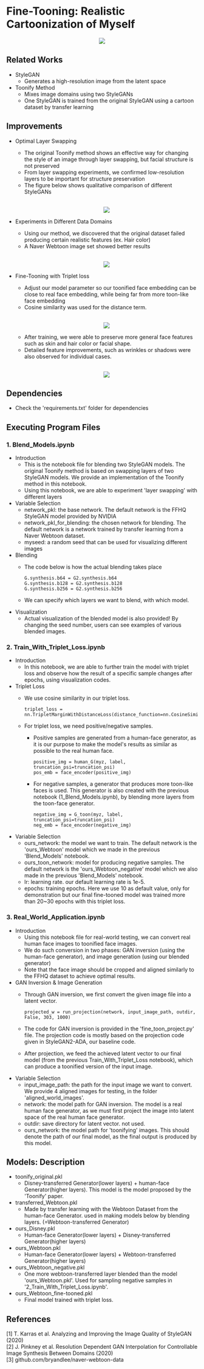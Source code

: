 # Fine-Tooning: Realistic Cartoonization of Myself

<p align="center">
    <img src = './assets/title.png'>
</p>


## Related Works

* StyleGAN
    * Generates a high-resolution image from the latent space
* Toonify Method
    * Mixes image domains using two StyleGANs
    * One StyleGAN is trained from the original StyleGAN using a cartoon dataset by transfer learning


## Improvements

* Optimal Layer Swapping
    * The original Toonify method shows an effective way for changing the style of an image through layer swapping, but facial structure is not preserved
    * From layer swapping experiments, we confirmed low-resolution layers to be important for structure preservation
    * The figure below shows qualitative comparison of different StyleGANs
    
    <br>
    <p align="center">
        <img src = './assets/fig1.png'>
    </p>

* Experiments in Different Data Domains
    * Using our method, we discovered that the original dataset failed producing certain realistic features (ex. Hair color)
    * A Naver Webtoon image set showed better results

    <br>
    <p align="center">
        <img src = './assets/fig2.png'>
    </p>

* Fine-Tooning with Triplet loss
    * Adjust our model parameter so our toonified face embedding can be close to real face embedding, while being far from more toon-like face embedding
    * Cosine similarity was used for the distance term.

    <br>
    <p align="center">
        <img src = './assets/fig3.png'>
    </p>

    * After training, we were able to preserve more general face features such as skin and hair color or facial shape.
    * Detailed feature improvements, such as wrinkles or shadows were also observed for individual cases.

    <br>
    <p align="center">
        <img src = './assets/fig4.png'>
    </p>


## Dependencies

* Check the 'requirements.txt' folder for dependencies


## Executing Program Files

### 1. Blend_Models.ipynb
* Introduction
    * This is the notebook file for blending two StyleGAN models. The original Toonify method is based on swapping layers of two StyleGAN models. We provide an implementation of the Toonify method in this notebook.
    * Using this notebook, we are able to experiment 'layer swapping' with different layers
* Variable Selection
    * network_pkl: the base network. The default network is the FFHQ StyleGAN model provided by NVIDIA
    * network_pkl_for_blending: the chosen network for blending. The default network is a network trained by transfer learning from a Naver Webtoon dataset.
    * myseed: a random seed that can be used for visualizing different images
* Blending
    * The code below is how the actual blending takes place

        ```
        G.synthesis.b64 = G2.synthesis.b64
        G.synthesis.b128 = G2.synthesis.b128
        G.synthesis.b256 = G2.synthesis.b256
        ```
    * We can specify which layers we want to blend, with which model.
* Visualization
    * Actual visualization of the blended model is also provided! By changing the seed number, users can see examples of various blended images.

### 2. Train_With_Triplet_Loss.ipynb
* Introduction
    * In this notebook, we are able to further train the model with triplet loss and observe how the result of a specific sample changes after epochs, using visualization codes.
* Triplet Loss
    * We use cosine similarity in our triplet loss. 

        ```
        triplet_loss = nn.TripletMarginWithDistanceLoss(distance_function=nn.CosineSimilarity())
        ```
    * For triplet loss, we need positive/negative samples.
        * Positive samples are generated from a human-face generator, as it is our purpose to make the model's results as similar as possible to the real human face.
            
            ```
            positive_img = human_G(myz, label, truncation_psi=truncation_psi)
            pos_emb = face_encoder(positive_img)
            ```
        * For negative samples, a generator that produces more toon-like faces is used. This generator is also created with the previous notebook (1_Blend_Models.ipynb), by blending more layers from the toon-face generator.

            ```
            negative_img = G_toon(myz, label, truncation_psi=truncation_psi)
            neg_emb = face_encoder(negative_img)
            ```
* Variable Selection
    * ours_network: the model we want to train. The default network is the 'ours_Webtoon' model which we made in the previous 'Blend_Models' notebook.
    * ours_toon_network: model for producing negative samples. The default network is the 'ours_Webtoon_negative' model which we also made in the previous 'Blend_Models' notebook.
    * lr: learning rate. our default learning rate is 1e-5.
    * epochs: training epochs. Here we use 10 as default value, only for demonstration but our final fine-tooned model was trained more than 20~30 epochs with this triplet loss.
    
### 3. Real_World_Application.ipynb
* Introduction
    * Using this notebook file for real-world testing, we can convert real human face images to toonified face images.
    * We do such conversion in two phases: GAN inversion (using the human-face generator), and image generation (using our blended generator)
    * Note that the face image should be cropped and aligned similarly to the FFHQ dataset to achieve optimal results.
* GAN Inversion & Image Generation
    * Through GAN inversion, we first convert the given image file into a latent vector.

        ```
        projected_w = run_projection(network, input_image_path, outdir, False, 303, 1000)
        ```

    * The code for GAN inversion is provided in the 'fine_toon_project.py' file. The projection code is mostly based on the projection code given in StyleGAN2-ADA, our baseline code.
    * After projection, we feed the achieved latent vector to our final model (from the previous Train_With_Triplet_Loss notebook), which can produce a toonified version of the input image.
* Variable Selection
    * input_image_path: the path for the input image we want to convert. We provide 4 aligned images for testing, in the folder 'aligned_world_images'.
    * network: the model path for GAN inversion. The model is a real human face generator, as we must first project the image into latent space of the real human face generator.
    * outdir: save directory for latent vector. not used.
    * ours_network: the model path for 'toonifying' images. This should denote the path of our final model, as the final output is produced by this model.


## Models: Description

* toonify_original.pkl
    * Disney-transferred Generator(lower layers) + human-face Generator(higher layers). This model is the model proposed by the 'Toonify' paper.
* transferred_Webtoon.pkl
    * Made by transfer learning with the Webtoon Dataset from the human-face Generator. used in making models below by blending layers. (=Webtoon-transferred Generator)
* ours_Disney.pkl
    * Human-face Generator(lower layers) + Disney-transferred Generator(higher layers)
* ours_Webtoon.pkl
    * Human-face Generator(lower layers) + Webtoon-transferred Generator(higher layers)
* ours_Webtoon_negative.pkl
    * One more webtoon-transferred layer blended than the model 'ours_Webtoon.pkl'. Used for sampling negative samples in '2_Train_With_Triplet_Loss.ipynb'.
* ours_Webtoon_fine-tooned.pkl
    * Final model trained with triplet loss.


## References

[1] T. Karras et al. Analyzing and Improving the Image Quality of 
StyleGAN (2020) \
[2] J. Pinkney et al. Resolution Dependent GAN Interpolation for 
Controllable Image Synthesis Between Domains (2020) \
[3] github.com/bryandlee/naver-webtoon-data